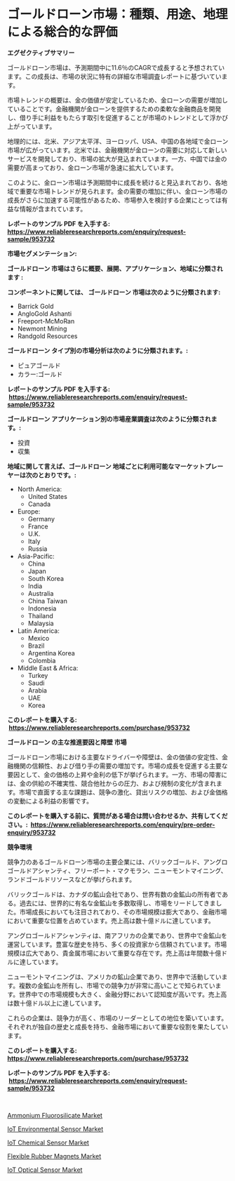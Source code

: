 <p><h1>ゴールドローン市場：種類、用途、地理による総合的な評価</h1></p><p><strong>エグゼクティブサマリー</strong></p>
<p><p>ゴールドローン市場は、予測期間中に11.6％のCAGRで成長すると予想されています。この成長は、市場の状況に特有の詳細な市場調査レポートに基づいています。</p><p>市場トレンドの概要は、金の価値が安定しているため、金ローンの需要が増加していることです。金融機関が金ローンを提供するための柔軟な金融商品を開発し、借り手に利益をもたらす取引を促進することが市場のトレンドとして浮かび上がっています。</p><p>地理的には、北米、アジア太平洋、ヨーロッパ、USA、中国の各地域で金ローン市場が広がっています。北米では、金融機関が金ローンの需要に対応して新しいサービスを開発しており、市場の拡大が見込まれています。一方、中国では金の需要が高まっており、金ローン市場が急速に拡大しています。</p><p>このように、金ローン市場は予測期間中に成長を続けると見込まれており、各地域で重要な市場トレンドが見られます。金の需要の増加に伴い、金ローン市場の成長がさらに加速する可能性があるため、市場参入を検討する企業にとっては有益な情報が含まれています。</p></p>
<p><strong>レポートのサンプル PDF を入手する: <a href="https://www.reliableresearchreports.com/enquiry/request-sample/953732">https://www.reliableresearchreports.com/enquiry/request-sample/953732</a></strong></p>
<p><strong>市場セグメンテーション:</strong></p>
<p><strong> ゴールドローン 市場はさらに概要、展開、アプリケーション、地域に分類されます :</strong></p>
<p><strong>コンポーネントに関しては、 ゴールドローン 市場は次のように分類されます: &nbsp;</strong></p>
<p><ul><li>Barrick Gold</li><li>AngloGold Ashanti</li><li>Freeport-McMoRan</li><li>Newmont Mining</li><li>Randgold Resources</li></ul></p>
<p><strong> ゴールドローン タイプ別の市場分析は次のように分類されます。:</strong></p>
<p><ul><li>ピュアゴールド</li><li>カラー:ゴールド</li></ul></p>
<p><strong>レポートのサンプル PDF を入手する: &nbsp;<a href="https://www.reliableresearchreports.com/enquiry/request-sample/953732">https://www.reliableresearchreports.com/enquiry/request-sample/953732</a></strong></p>
<p><strong> ゴールドローン アプリケーション別の市場産業調査は次のように分類されます。:</strong></p>
<p><ul><li>投資</li><li>収集</li></ul></p>
<p><strong>地域に関して言えば、ゴールドローン 地域ごとに利用可能なマーケットプレーヤーは次のとおりです。:</strong></p>
<p><ul>
    <li>
        North America:
        <ul>
            <li>United States</li>
            <li>Canada</li>
        </ul>
    </li>
    <li>
        Europe:
        <ul>
            <li>Germany</li>
            <li>France</li>
            <li>U.K.</li>
            <li>Italy</li>
            <li>Russia</li>
        </ul>
    </li>
    <li>
        Asia-Pacific:
        <ul>
            <li>China</li>
            <li>Japan</li>
            <li>South Korea</li>
            <li>India</li>
            <li>Australia</li>
            <li>China Taiwan</li>
            <li>Indonesia</li>
            <li>Thailand</li>
            <li>Malaysia</li>
        </ul>
    </li>
    <li>
        Latin America:
        <ul>
            <li>Mexico</li>
            <li>Brazil</li>
            <li>Argentina Korea</li>
            <li>Colombia</li>
        </ul>
    </li>
    <li>
        Middle East & Africa:
        <ul>
            <li>Turkey</li>
            <li>Saudi</li>
            <li>Arabia</li>
            <li>UAE</li>
            <li>Korea</li>
        </ul>
    </li>
    </ul></p>
<p><strong>このレポートを購入する: &nbsp;<a href="https://www.reliableresearchreports.com/purchase/953732">https://www.reliableresearchreports.com/purchase/953732</a></strong></p>
<p><strong>ゴールドローン の主な推進要因と障壁 市場</strong></p>
<p><p>ゴールドローン市場における主要なドライバーや障壁は、金の価値の安定性、金融機関の信頼性、および借り手の需要の増加です。市場の成長を促進する主要な要因として、金の価格の上昇や金利の低下が挙げられます。一方、市場の障害には、金の供給の不確実性、競合他社からの圧力、および規制の変化が含まれます。市場で直面する主な課題は、競争の激化、貸出リスクの増加、および金価格の変動による利益の影響です。</p></p>
<p><strong>このレポートを購入する前に、質問がある場合は問い合わせるか、共有してください。:&nbsp; <a href="https://www.reliableresearchreports.com/enquiry/pre-order-enquiry/953732">https://www.reliableresearchreports.com/enquiry/pre-order-enquiry/953732</a></strong></p>
<p><strong>競争環境</strong></p>
<p><p>競争力のあるゴールドローン市場の主要企業には、バリックゴールド、アングロゴールドアシャンティ、フリーポート・マクモラン、ニューモントマイニング、ランドゴールドリソースなどが挙げられます。 </p><p>バリックゴールドは、カナダの鉱山会社であり、世界有数の金鉱山の所有者である。過去には、世界的に有名な金鉱山を多数取得し、市場をリードしてきました。市場成長においても注目されており、その市場規模は膨大であり、金融市場において重要な位置を占めています。売上高は数十億ドルに達しています。</p><p>アングロゴールドアシャンティは、南アフリカの企業であり、世界中で金鉱山を運営しています。豊富な歴史を持ち、多くの投資家から信頼されています。市場規模は広大であり、貴金属市場において重要な存在です。売上高は年間数十億ドルに達しています。</p><p>ニューモントマイニングは、アメリカの鉱山企業であり、世界中で活動しています。複数の金鉱山を所有し、市場での競争力が非常に高いことで知られています。世界中での市場規模も大きく、金融分野において認知度が高いです。売上高は数十億ドル以上に達しています。</p><p>これらの企業は、競争力が高く、市場のリーダーとしての地位を築いています。それぞれが独自の歴史と成長を持ち、金融市場において重要な役割を果たしています。</p></p>
<p><strong>このレポートを購入する: &nbsp; <a href="https://www.reliableresearchreports.com/purchase/953732">https://www.reliableresearchreports.com/purchase/953732</a></strong></p>
<p><strong>レポートのサンプル PDF を入手する: &nbsp;<a href="https://www.reliableresearchreports.com/enquiry/request-sample/953732">https://www.reliableresearchreports.com/enquiry/request-sample/953732</a></strong><strong></strong></p>
<p>&nbsp;</p>
<p><p><a href="https://view.publitas.com/reportprime-1/ammonium-fluorosilicate-market-insights-market-players-and-forecast-till-2031/">Ammonium Fluorosilicate Market</a></p><p><a href="https://valiant-lunge-8fe.notion.site/IoT-Environmental-Sensor-Market-Research-Report-Provides-thorough-Industry-Overview-which-offers-an-bfc2133057564fe59b22dab3bc56d655">IoT Environmental Sensor Market</a></p><p><a href="https://artistic-helicopter-ca9.notion.site/IoT-Chemical-Sensor-Market-Insights-Market-Players-and-Forecast-Till-2031-b49906f4a5c24d1cb0f317a639a80738">IoT Chemical Sensor Market</a></p><p><a href="https://view.publitas.com/reportprime-1/flexible-rubber-magnets-market-share-market-new-trends-analysis-report-by-type-by-application-by-end-use-by-region-and-segment-forecasts-2024-2031/">Flexible Rubber Magnets Market</a></p><p><a href="https://picayune-night-cbd.notion.site/IoT-Optical-Sensor-Market-Research-Report-Unlocks-Analysis-on-the-Market-Financial-Status-Market-Si-22ca26cd2b1c41768f3248584c47ec78">IoT Optical Sensor Market</a></p></p>